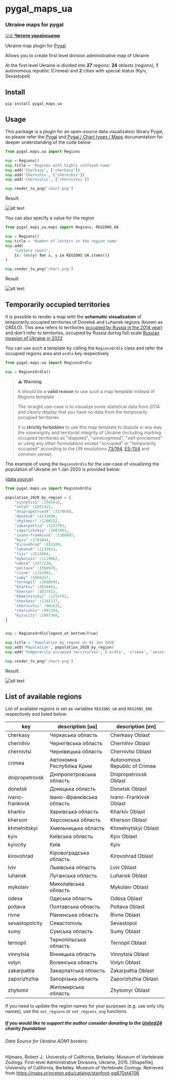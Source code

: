 # pygal_maps_ua
### Ukraine maps for pygal

[🇺🇦 **Читати українською**](https://github.com/Golova1111/pygal_maps_ua/blob/master/README_ua.md)

Ukraine map plugin for [Pygal](https://www.pygal.org/en/stable/) 

Allows you to create first level division administrative map of Ukraine

At the first level Ukraine is divided into **27** regions: **24** oblasts (regions), **1** autonomous republic (Crimea) and **2** cities with special status (Kyiv, Sevastopol)

## Install

```
pip install pygal_maps_ua
```

## Usage

This package is a plugin for an open-source data visualization library Pygal, so please refer the [Pygal](https://www.pygal.org/en/stable/) and [Pygal / Chart types / Maps](https://www.pygal.org/en/stable/documentation/types/maps/index.html) documentation for deeper understanding of the code below

```python
from pygal.maps.ua import Regions

map = Regions()
map.title = 'Regions with highly confused name'
map.add('Cherkasy', ['cherkasy'])
map.add('Сhernihiv', ['chernihiv'])
map.add('Сhernivtsi', ['chernivtsi'])

map.render_to_png('chart.png')
```

Result:

![alt text](https://i.imgur.com/oCo763x.png)

You can also specify a value for the region

```python
from pygal_maps_ua.maps import Regions, REGIONS_UA

map = Regions()
map.title = 'Number of letters in the region name'
map.add(
    "Letters count", 
    {x: len(y) for x, y in REGIONS_UA.items()}
)

map.render_to_png('chart.png')
```

Result:

![alt text](https://i.imgur.com/N2pGMYb.png)

## Temporarily occupied territories

It is possible to render a map with the **schematic visualization** of temporarily occupied territories of Donetsk and Luhansk regions (known as ORDLO). This area refers to territories [occupied by Russia in the 2014 year](https://en.wikipedia.org/wiki/Russian-occupied_territories_of_Ukraine#Before_February_2022)) and don't refer to territories, occupied by Russia during full-scale [Russian invasion of Ukraine in 2022](https://en.wikipedia.org/wiki/Russian_invasion_of_Ukraine)

You can use such a template by calling the ``RegionsOrdlo`` class and refer the occupied regions area and ``ordlo`` key respectively

```python
from pygal.maps.ua import RegionsOrdlo

map = RegionsOrdlo()
```

> **⚠ Warning**
> 
> It should be a **valid reason** to use such a map template instead of Regions template
> 
> The straight use-case is to visualize some statistical data from 2014 and clearly display that you have no data from the temporarily occupied territories
> 
> It is **strictly forbidden** to use this map template to dispute in any way the sovereignty and territorial integrity of Ukraine (including marking occupied territories as "disputed", "unrecognised", "self-proclaimed" or using any other formulations except "occupied" or "temporarily occupied" according to the UN resolutions [73/194](https://www.un.org/press/en/2018/ga12108.doc.htm), [ES-11/4](https://en.wikipedia.org/wiki/United_Nations_General_Assembly_Resolution_ES-11/4) and common sense).

The example of using the ``RegionsOrdlo`` for the use-case of visualizing the population of Ukraine on 1 Jan 2020 is provided below:

[(data source)](https://ukrstat.gov.ua/operativ/operativ2019/ds/kn/kn_u/kn1219_u.html)

```python
from pygal.maps.ua import RegionsOrdlo

population_2020_by_region = {
    "vinnytsia" :1545416,
    "volyn" :1031421,
    "dnipropetrovsk" :3176648,
    "donetsk" :4131808,
    "zhytomir" :1208212,
    "zakarpattia" :1253791,
    "zaporizhzhia" :1687401,
    "ivano-frankivsk" :1368097,
    "kyiv" :1781044,
    "kirovohrad" :933109,
    "luhansk" :2135913,
    "lviv" :2512084,
    "mykolaiv" :1119862,
    "odesa" :2377230,
    "poltava" :1386978,
    "rivne" :1152961,
    "sumy" :1068247,
    "ternopil" :1038695,
    "kharkiv" :2658461,
    "kherson" :1027913,
    "khmelnitskyi" :1254702,
    "cherkasy" :1192137,
    "chernivtsi" :901632,
    "chernihiv" :991294,
    "kyivcity" :2967360,
}


map = RegionsOrdlo(legend_at_bottom=True)

map.title = 'Population by region on 01 Jan 2020'
map.add('Population', population_2020_by_region)
map.add('Temporarily occupied territories', ['ordlo', 'crimea', 'sevastopolcity'])

map.render_to_png('chart.png')
```

Result:

![alt text](https://i.imgur.com/vW5yVRH.png)


## List of available regions

List of available regions is set as variables `REGIONS_UA` and `REGIONS_ENG` respectively and listed below:

| key            | description [ua]            | description [en]              |
|----------------|-----------------------------|-------------------------------|
| cherkasy       | Черкаська область           | Cherkasy Oblast               |
| chernihiv      | Чернігівська область        | Chernihiv Oblast              |
| chernivtsi     | Чернівецька область         | Chernivtsi Oblast             |
| crimea         | Автономна Республіка Крим   | Autonomous Republic of Crimea |
| dnipropetrovsk | Дніпропетровська область    | Dnipropetrovsk Oblast         |
| donetsk        | Донецька область            | Donetsk Oblast                |
| ivano-frankivsk | Івано-Франківська область   | Ivano-Frankivsk Oblast        |
| kharkiv        | Харківська область          | Kharkiv Oblast                |
| kherson        | Херсонська область          | Kherson Oblast                |
| khmelnitskyi   | Хмельницька область         | Khmelnytskyi Oblast           |
| kyiv           | Київська область            | Kyiv Oblast                   |
| kyivcity       | Київ                        | Kyiv                          |
| kirovohrad     | Кіровоградська область      | Kirovohrad Oblast             |
| lviv           | Львівська область           | Lviv Oblast                   |
| luhansk        | Луганська область           | Luhansk Oblast                |
| mykolaiv       | Миколаївська область        | Mykolaiv Oblast               |
| odesa          | Одеська область             | Odesa Oblast                  |
| poltava        | Полтавська область          | Poltava Oblast                |
| rivne          | Рівненська область          | Rivne Oblast                  |
| sevastopolcity | Севастополь                 | Sevastopol                    |
| sumy           | Сумська область             | Sumy Oblast                   |
| ternopil       | Тернопільська область       | Ternopil Oblast               |
| vinnytsia      | Вінницька область           | Vinnytsia Oblast              |
| volyn          | Волинська область           | Volyn Oblast                  |
| zakarpattia    | Закарпатська область        | Zakarpattia Oblast            |
| zaporizhzhia   | Запорізька область          | Zaporizhzhia Oblast           |
| zhytomir       | Житомирська область         | Zhytomyr Oblast               |

If you need to update the region names for your purposes (e.g. use only city names), use the `set_regions` or `set_regions_eng` functions

##### If you would like to support the author consider donating to the [United24](https://u24.gov.ua/) charity foundation

###### Data Source for Ukraine ADM1 borders:

Hijmans, Robert J.. University of California, Berkeley. Museum of Vertebrate Zoology. First-level Administrative Divisions, Ukraine, 2015. [Shapefile]. University of California, Berkeley. Museum of Vertebrate Zoology. Retrieved from https://maps.princeton.edu/catalog/stanford-gg870xt4706
